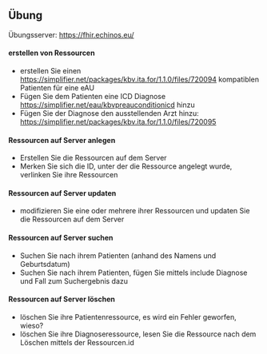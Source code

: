 ## Übung

Übungsserver: https://fhir.echinos.eu/

#### erstellen von Ressourcen
- erstellen Sie einen https://simplifier.net/packages/kbv.ita.for/1.1.0/files/720094 kompatiblen Patienten für eine eAU
- Fügen Sie dem Patienten eine ICD Diagnose https://simplifier.net/eau/kbvpreauconditionicd hinzu
- Fügen Sie der Diagnose den ausstellenden Arzt hinzu: https://simplifier.net/packages/kbv.ita.for/1.1.0/files/720095

#### Ressourcen auf Server anlegen
- Erstellen Sie die Ressourcen auf dem Server
- Merken Sie sich die ID, unter der die Ressource angelegt wurde, verlinken Sie ihre Ressourcen

#### Ressourcen auf Server updaten
- modifizieren Sie eine oder mehrere ihrer Ressourcen und updaten Sie die Ressourcen auf dem Server

#### Ressourcen auf Server suchen
- Suchen Sie nach ihrem Patienten (anhand des Namens und Geburtsdatum)
- Suchen Sie nach ihrem Patienten, fügen Sie mittels include Diagnose und Fall zum Suchergebnis dazu

#### Ressourcen auf Server löschen
- löschen Sie ihre Patientenressource, es wird ein Fehler geworfen, wieso?
- löschen Sie ihre Diagnoseressource, lesen Sie die Ressource nach dem Löschen mittels der Ressourcen.id